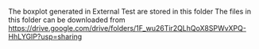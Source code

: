 The boxplot generated in External Test are stored in this folder
The files in this folder can be downloaded from https://drive.google.com/drive/folders/1F_wu26Tir2QLhQoX8SPWvXPQ-HhLYGIP?usp=sharing